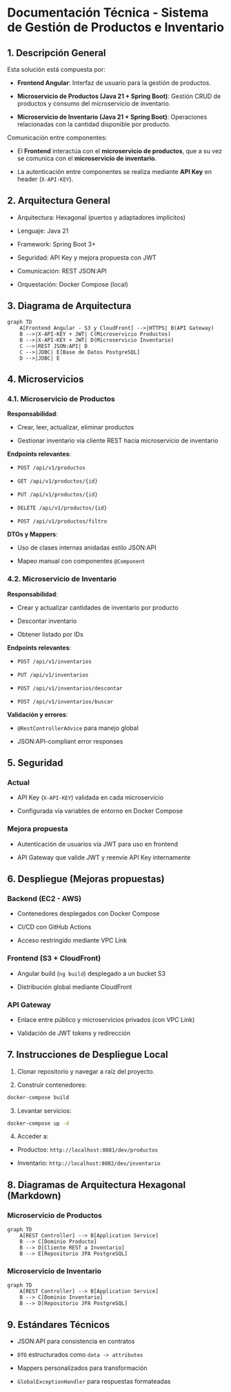 
# Documentación Técnica - Sistema de Gestión de Productos e Inventario

## 1. Descripción General

Esta solución está compuesta por:

-   **Frontend Angular**: Interfaz de usuario para la gestión de productos.
    
-   **Microservicio de Productos (Java 21 + Spring Boot)**: Gestión CRUD de productos y consumo del microservicio de inventario.
    
-   **Microservicio de Inventario (Java 21 + Spring Boot)**: Operaciones relacionadas con la cantidad disponible por producto.
    

Comunicación entre componentes:

-   El **Frontend** interactúa con el **microservicio de productos**, que a su vez se comunica con el **microservicio de inventario**.
    
-   La autenticación entre componentes se realiza mediante **API Key** en header (`X-API-KEY`).
    

## 2. Arquitectura General

-   Arquitectura: Hexagonal (puertos y adaptadores implícitos)
    
-   Lenguaje: Java 21
    
-   Framework: Spring Boot 3+
    
-   Seguridad: API Key y mejora propuesta con JWT
    
-   Comunicación: REST JSON:API
    
-   Orquestación: Docker Compose (local)
    

## 3. Diagrama de Arquitectura

```mermaid
graph TD
    A[Frontend Angular - S3 y CloudFront] -->|HTTPS| B(API Gateway)
    B -->|X-API-KEY + JWT| C(Microservicio Productos)
    B -->|X-API-KEY + JWT| D(Microservicio Inventario)
    C -->|REST JSON:API| D
    C -->|JDBC| E[Base de Datos PostgreSQL]
    D -->|JDBC| E

```

## 4. Microservicios

### 4.1. Microservicio de Productos

**Responsabilidad**:

-   Crear, leer, actualizar, eliminar productos
    
-   Gestionar inventario vía cliente REST hacia microservicio de inventario
    

**Endpoints relevantes**:

-   `POST /api/v1/productos`
    
-   `GET /api/v1/productos/{id}`
    
-   `PUT /api/v1/productos/{id}`
    
-   `DELETE /api/v1/productos/{id}`
    
-   `POST /api/v1/productos/filtro`
    

**DTOs y Mappers**:

-   Uso de clases internas anidadas estilo JSON:API
    
-   Mapeo manual con componentes `@Component`
    

### 4.2. Microservicio de Inventario

**Responsabilidad**:

-   Crear y actualizar cantidades de inventario por producto
    
-   Descontar inventario
    
-   Obtener listado por IDs
    

**Endpoints relevantes**:

-   `POST /api/v1/inventarios`
    
-   `PUT /api/v1/inventarios`
    
-   `POST /api/v1/inventarios/descontar`
    
-   `POST /api/v1/inventarios/buscar`
    

**Validación y errores**:

-   `@RestControllerAdvice` para manejo global
    
-   JSON:API-compliant error responses
    

## 5. Seguridad

### Actual

-   API Key (`X-API-KEY`) validada en cada microservicio
    
-   Configurada vía variables de entorno en Docker Compose
    

### Mejora propuesta

-   Autenticación de usuarios vía JWT para uso en frontend
    
-   API Gateway que valide JWT y reenvíe API Key internamente
    

## 6. Despliegue (Mejoras propuestas)

### Backend (EC2 - AWS)

-   Contenedores desplegados con Docker Compose
    
-   CI/CD con GitHub Actions
    
-   Acceso restringido mediante VPC Link
    

### Frontend (S3 + CloudFront)

-   Angular build (`ng build`) desplegado a un bucket S3
    
-   Distribución global mediante CloudFront
    

### API Gateway

-   Enlace entre público y microservicios privados (con VPC Link)
    
-   Validación de JWT tokens y redirección
    

## 7. Instrucciones de Despliegue Local

1.  Clonar repositorio y navegar a raíz del proyecto.
    
2.  Construir contenedores:
    

```bash
docker-compose build

```

3.  Levantar servicios:
    

```bash
docker-compose up -d

```

4.  Acceder a:
    

-   Productos: `http://localhost:8081/dev/productos`
    
-   Inventario: `http://localhost:8082/dev/inventario`
    

## 8. Diagramas de Arquitectura Hexagonal (Markdown)

### Microservicio de Productos

```mermaid
graph TD
    A[REST Controller] --> B[Application Service]
    B --> C[Dominio Producto]
    B --> D[Cliente REST a Inventario]
    B --> E[Repositorio JPA PostgreSQL]

```

### Microservicio de Inventario

```mermaid
graph TD
    A[REST Controller] --> B[Application Service]
    B --> C[Dominio Inventario]
    B --> D[Repositorio JPA PostgreSQL]

```

## 9. Estándares Técnicos

-   JSON:API para consistencia en contratos
    
-   `DTO` estructurados como `data -> attributes`
    
-   Mappers personalizados para transformación
    
-   `GlobalExceptionHandler` para respuestas formateadas
